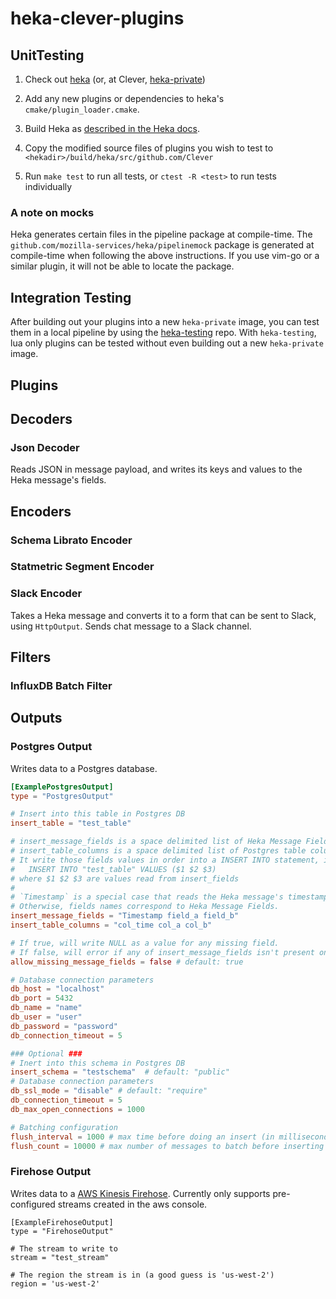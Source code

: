 heka-clever-plugins
===================

UnitTesting
-------

1. Check out [heka](https://github.com/mozilla-services/heka/) (or, at Clever, [heka-private](https://github.com/Clever/heka-private))

2. Add any new plugins or dependencies to heka's `cmake/plugin_loader.cmake`.

3. Build Heka as [described in the Heka docs](http://hekad.readthedocs.org/en/v0.6.0/installing.html).

4. Copy the modified source files of plugins you wish to test to `<hekadir>/build/heka/src/github.com/Clever`

5. Run `make test` to run all tests, or `ctest -R <test>` to run tests individually

### A note on mocks
Heka generates certain files in the pipeline package at compile-time. The `github.com/mozilla-services/heka/pipelinemock` package is generated at compile-time when following the above instructions. If you use vim-go or a similar plugin, it will not be able to locate the package.


Integration Testing
-------

After building out your plugins into a new `heka-private` image, you can test them in a local pipeline by using the [heka-testing](https://github.com/Clever/heka-testing) repo. With `heka-testing`, lua only plugins can be tested without even building out a new `heka-private` image.


Plugins
-------

## Decoders
### Json Decoder

Reads JSON in message payload, and writes its keys and values to the Heka message's fields.

## Encoders
### Schema Librato Encoder
### Statmetric Segment Encoder
### Slack Encoder

Takes a Heka message and converts it to a form that can be sent to Slack, using `HttpOutput`.
Sends chat message to a Slack channel.

## Filters
### InfluxDB Batch Filter

## Outputs
### Postgres Output

Writes data to a Postgres database.

```toml
[ExamplePostgresOutput]
type = "PostgresOutput"

# Insert into this table in Postgres DB
insert_table = "test_table"

# insert_message_fields is a space delimited list of Heka Message Fields names.
# insert_table_columns is a space delimited list of Postgres table columns.
# It write those fields values in order into a INSERT INTO statement, i.e.
#   INSERT INTO "test_table" VALUES ($1 $2 $3)
# where $1 $2 $3 are values read from insert_fields
#
# `Timestamp` is a special case that reads the Heka message's timestamp.
# Otherwise, fields names correspond to Heka Message Fields.
insert_message_fields = "Timestamp field_a field_b"
insert_table_columns = "col_time col_a col_b"

# If true, will write NULL as a value for any missing field.
# If false, will error if any of insert_message_fields isn't present on the Heka message.
allow_missing_message_fields = false # default: true

# Database connection parameters
db_host = "localhost"
db_port = 5432
db_name = "name"
db_user = "user"
db_password = "password"
db_connection_timeout = 5

### Optional ###
# Inert into this schema in Postgres DB
insert_schema = "testschema"  # default: "public"
# Database connection parameters
db_ssl_mode = "disable" # default: "require"
db_connection_timeout = 5
db_max_open_connections = 1000

# Batching configuration
flush_interval = 1000 # max time before doing an insert (in milliseconds)
flush_count = 10000 # max number of messages to batch before inserting
```
### Firehose Output

Writes data to a [AWS Kinesis Firehose](https://aws.amazon.com/kinesis/firehose/). Currently only supports pre-configured streams created in the aws console.

```
[ExampleFirehoseOutput]
type = "FirehoseOutput"

# The stream to write to
stream = "test_stream"

# The region the stream is in (a good guess is 'us-west-2')
region = 'us-west-2'
```

